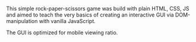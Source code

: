 This simple rock-paper-scissors game was build with plain HTML, CSS, JS and aimed to teach the very basics of creating an interactive GUI via DOM-manipulation with vanilla JavaScript.

The GUI is optimized for mobile viewing ratio.
